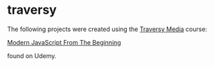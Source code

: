 # traversy

The following projects were created using the [Traversy Media](https://www.traversymedia.com/) course:

[Modern JavaScript From The Beginning](https://www.udemy.com/modern-javascript-from-the-beginning/?couponCode=TRAVERSYMEDIA)

found on Udemy.
